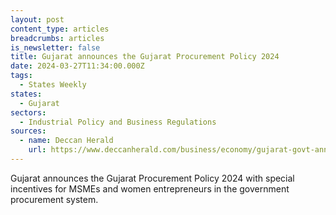 ```yaml
---
layout: post
content_type: articles
breadcrumbs: articles
is_newsletter: false
title: Gujarat announces the Gujarat Procurement Policy 2024
date: 2024-03-27T11:34:00.000Z
tags:
  - States Weekly
states:
  - Gujarat
sectors:
  - Industrial Policy and Business Regulations
sources:
  - name: Deccan Herald
    url: https://www.deccanherald.com/business/economy/gujarat-govt-announces-new-purchase-policy-with-incentives-for-msmes-women-run-businesses-2939486
---
```

Gujarat announces the Gujarat Procurement Policy 2024 with special incentives for MSMEs and women entrepreneurs in the government procurement system.
